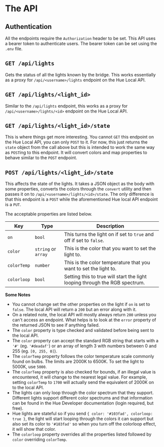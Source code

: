 # The API

## Authentication

All the endpoints require the `Authorization` header to be set. This API uses a bearer token to authenticate users. The bearer token can be set using the `.env` file.

## `GET /api/lights`

Gets the status of all the lights known by the bridge. This works essentially as a proxy for `/api/<username>/lights` endpoint on the Hue Local API.

## `GET /api/lights/<light_id>`

Similar to the `/api/lights` endpoint, this works as a proxy for `/api/<username>/lights/<id>` endpoint on the Hue Local API.

## `GET /api/lights/<light_id>/state`

This is where things get more interesting. You cannot `GET` this endpoint on the Hue Local API, you can only `POST` to it. For now, this just returns the `state` object from the call above but this is intended to work the same way as `POST`ing to this endpoint. It will convert colors and map properties to behave similar to the `POST` endpoint.

## `POST /api/lights/<light_id>/state`

This affects the state of the lights. It takes a JSON object as the body with some properties, converts the colors through the `convert` utility and then passes it on to `/api/<username>/lights/<id>/state`. The only difference is that this endpoint is a `POST` while the aforementioned Hue local API endpoint is a `PUT`.

The acceptable properties are listed below.

| Key         | Type                | Description                                                                 |
|-------------|---------------------|-----------------------------------------------------------------------------|
| `on`        | `bool`              | This turns the light on if set to `true` and off if set to `false`.         |
| `color`     | `string` or `array` | This is the color that you want to set the light to.                        |
| `colorTemp` | `number`            | This is the color temperature that you want to set the light to.            |
| `colorloop` | `bool`              | Setting this to true will start the light looping through the RGB spectrum. |

**Some Notes**

* You cannot change set the other properties on the light if `on` is set to `false`. The local API will return a `200` but an error along with it.
* On a related note, the local API will mostly always return `200` unless you can't access an endpoint. What helps is to look at the `error` property of the returned JSON to see if anything failed. 
* The `color` property is type checked and validated before being sent to the local API.
* The `color` property can accept the standard RGB string that starts with a `'#'` (eg. `'#deadaf'`) or an array of length 3 with numbers between 0 and 255 (eg. `[0, 255, 0]`).
* The `colorTemp` property follows the color temperature scale commonly found on bulbs. The limits are 2000K to 6500K. To set the light to 5000K, use `5000`.
* The `colorTemp` property is also checked for bounds, if an illegal value is encountered, it will change to the nearest legal value. For example, setting `colorTemp` to `1700` will actually send the equivalent of 2000K on to the local API.
* The lights can only loop through the color spectrum that they support. Different lights support different color spectrums and that information can be found in the Hue Developer documentation (login required, but free).
* Hue lights are stateful so if you send `{ color: '#103fad', colorloop: true }`, the light will start looping through the colors it can support but also set its color to `'#103fad'` so when you turn off the colorloop effect, it will show that color.
* The `colorloop` property overrides all the properties listed followed by `color` overriding `colorTemp`.
